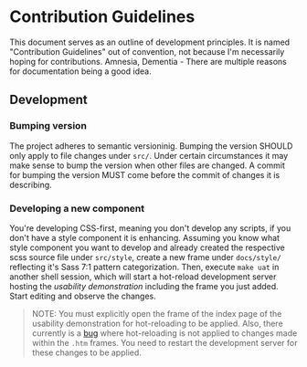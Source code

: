 # Contribution Guidelines

This document serves as an outline of development principles. It is named
"Contribution Guidelines" out of convention, not because I'm necessarily hoping
for contributions. Amnesia, Dementia - There are multiple reasons for
documentation being a good idea.

## Development

### Bumping version

The project adheres to semantic versioninig. Bumping the version SHOULD only
apply to file changes under `src/`. Under certain circumstances it may make
sense to bump the version when other files are changed. A commit for bumping the
version MUST come before the commit of changes it is describing.

### Developing a new component

You're developing CSS-first, meaning you don't develop any scripts, if you don't
have a style component it is enhancing. Assuming you know what style component
you want to develop and already created the respective scss source file under
`src/style`, create a new frame under `docs/style/` reflecting it's Sass 7:1
pattern categorization. Then, execute `make uat` in another shell session, which
will start a hot-reload development server hosting the *usability demonstration*
including the frame you just added. Start editing and observe the changes.

> NOTE: You must explicitly open the frame of the index page of the usability
  demonstration for hot-reloading to be applied. Also, there currently is a
  [bug](https://github.com/jantimon/html-webpack-plugin/issues/1768) where
  hot-reloading is not applied to changes made within the `.htm` frames.  You
  need to restart the development server for these changes to be applied.
